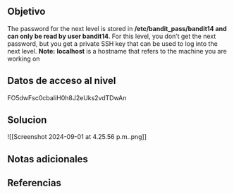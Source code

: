 ## Objetivo
The password for the next level is stored in **/etc/bandit_pass/bandit14 and can only be read by user bandit14**. For this level, you don’t get the next password, but you get a private SSH key that can be used to log into the next level. **Note:** **localhost** is a hostname that refers to the machine you are working on
## Datos de acceso al nivel
FO5dwFsc0cbaIiH0h8J2eUks2vdTDwAn
## Solucion
![[Screenshot 2024-09-01 at 4.25.56 p.m..png]]
## Notas adicionales

## Referencias